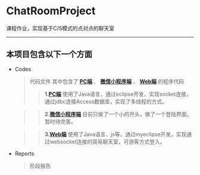 # ChatRoomProject
课程作业，实现基于C/S模式的点对点的聊天室

-----

## 本项目包含以下一个方面

*	Codes
	> 代码文件
	其中包含了 [**PC端**](https://github.com/Newbie-W/ChatRoomProject/tree/master/Codes/ChatroomPC) 、 [**微信小程序端**](https://github.com/Newbie-W/ChatRoomProject/tree/master/Codes/ChatroomWX) 、 [**Web端**](https://github.com/Newbie-W/ChatRoomProject/tree/master/Codes/ChatroomWeb) 的程序代码
	>> **1.[PC端](https://github.com/Newbie-W/ChatRoomProject/tree/master/Codes/ChatroomPC)**
	使用了Java语言，通过eclipse开发，实现socket连接，通过jdbc连接Access数据库，实现了多线程的方式。
	
	
	>> **2.[微信小程序端](https://github.com/Newbie-W/ChatRoomProject/tree/master/Codes/ChatroomWX)**
	目前只做了一个小的开头，做了一个登陆界面。暂时待完善。
	
	
	>> **3.[Web端](https://github.com/Newbie-W/ChatRoomProject/tree/master/Codes/ChatroomWeb)**
	使用了Java语言、js等，通过myeclipse开发，实现通过websocket连接的简易聊天室，可游客方式登入。

	
*	Reports
	> 阶段报告
